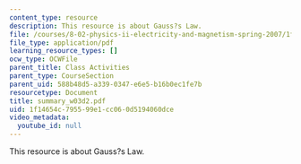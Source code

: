 ```yaml
---
content_type: resource
description: This resource is about Gauss?s Law.
file: /courses/8-02-physics-ii-electricity-and-magnetism-spring-2007/1f14654c795599e1cc060d5194060dce_summary_w03d2.pdf
file_type: application/pdf
learning_resource_types: []
ocw_type: OCWFile
parent_title: Class Activities
parent_type: CourseSection
parent_uid: 588b48d5-a339-0347-e6e5-b16b0ec1fe7b
resourcetype: Document
title: summary_w03d2.pdf
uid: 1f14654c-7955-99e1-cc06-0d5194060dce
video_metadata:
  youtube_id: null
---
```

This resource is about Gauss?s Law.

